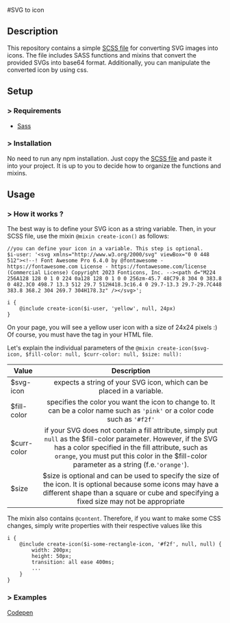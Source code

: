 #SVG to icon

## Description

This repository contains a simple [SCSS file](https://github.com/davidkolisek/svg-to-icon/blob/master/assets/scss/svg-to-icon-all.scss) for converting SVG images into icons. The file includes SASS functions and mixins that convert the provided SVGs into base64 format. Additionally, you can manipulate the converted icon by using css.

## Setup

### > Requirements
- [Sass](https://sass-lang.com/)

### > Installation

No need to run any npm installation. Just copy the [SCSS file](https://github.com/davidkolisek/svg-to-icon/blob/master/assets/scss/svg-to-icon-all.scss) and paste it into your project. It is up to you to decide how to organize the functions and mixins. 

## Usage

### > How it works ? 

The best way is to define your SVG icon as a string variable. Then, in your SCSS file, use the mixin `@mixin create-icon()` as follows:
```
//you can define your icon in a variable. This step is optional.
$i-user: '<svg xmlns="http://www.w3.org/2000/svg" viewBox="0 0 448 512"><!--! Font Awesome Pro 6.4.0 by @fontawesome - https://fontawesome.com License - https://fontawesome.com/license (Commercial License) Copyright 2023 Fonticons, Inc. --><path d="M224 256A128 128 0 1 0 224 0a128 128 0 1 0 0 256zm-45.7 48C79.8 304 0 383.8 0 482.3C0 498.7 13.3 512 29.7 512H418.3c16.4 0 29.7-13.3 29.7-29.7C448 383.8 368.2 304 269.7 304H178.3z" /></svg>';

i {
    @include create-icon($i-user, 'yellow', null, 24px)
}
```

On your page, you will see a yellow user icon with a size of 24x24 pixels :) Of course, you must have the <i></i> tag in your HTML file.

Let's explain the individual parameters of the `@mixin create-icon($svg-icon, $fill-color: null, $curr-color: null, $size: null):`

| Value   |      Description      |
|----------|:-------------:|
| $svg-icon |  expects a string of your SVG icon, which can be placed in a variable. |
| $fill-color |    specifies the color you want the icon to change to. It can be a color name such as `'pink'` or a color code such as `'#f2f'`   |
| $curr-color | if your SVG does not contain a fill attribute, simply put `null` as the $fill-color parameter. However, if the SVG has a color specified in the fill attribute, such as `orange`, you must put this color in the $fill-color parameter as a string (f.e.`'orange'`). |
| $size |  $size is optional and can be used to specify the size of the icon. It is optional because some icons may have a different shape than a square or cube and specifying a fixed size may not be appropriate |

The mixin also contains `@content`. Therefore, if you want to make some CSS changes, simply write properties with their respective values like this
```
i {
    @include create-icon($i-some-rectangle-icon, '#f2f', null, null) {
        width: 200px;
        height: 50px;
        transition: all ease 400ms;
        ...
    }
}
```

### > Examples

[Codepen](https://codepen.io/davidkolisek/pen/BaqNGRM)

